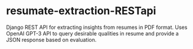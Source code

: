 # resumate-extraction-RESTapi
Django REST API for extracting insights from resumes in PDF format. Uses OpenAI GPT-3 API to query desirable qualities in resume and provide a JSON response based on evaluation. 
